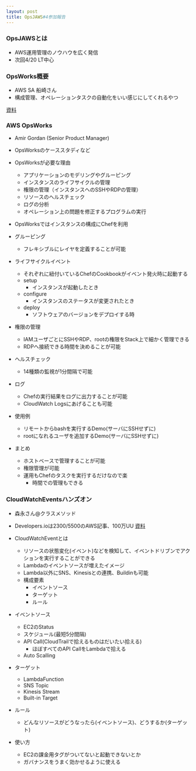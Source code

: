 ```yaml
---
layout: post
title: OpsJAWS#4参加報告
---
```


### OpsJAWSとは

* AWS運用管理のノウハウを広く発信
* 次回4/20 LT中心

### OpsWorks概要

* AWS SA 船崎さん
* 構成管理、オペレーションタスクの自動化をいい感じにしてくれるやつ

[資料](http://www.slideshare.net/AmazonWebServicesJapan/aws-black-belt-tech-2015-aws-opsworks)

### AWS OpsWorks

* Amir Gordan (Senior Product Manager)
* OpsWorksのケーススタディなど

* OpsWorksが必要な理由
  * アプリケーションのモデリングやグルーピング
  * インスタンスのライフサイクルの管理
  * 権限の管理（インスタンスへのSSHやRDPの管理）
  * リソースのヘルスチェック
  * ログの分析
  * オペレーション上の問題を修正するプログラムの実行

* OpsWorksではインスタンスの構成にChefを利用

* グルーピング
  * フレキシブルにレイヤを定義することが可能

* ライフサイクルイベント
  * それぞれに紐付いているChefのCookbookがイベント発火時に起動する
  * setup
    * インスタンスが起動したとき
  * configure
    * インスタンスのステータスが変更されたとき
  * deploy
    * ソフトウェアのバージョンをデプロイする時

* 権限の管理
  * IAMユーザごとにSSHやRDP、rootの権限をStack上で細かく管理できる
  * RDPへ接続できる時間を決めることが可能

* ヘルスチェック
  * 14種類の監視が1分間隔で可能

* ログ
  * Chefの実行結果をログに出力することが可能
  * CloudWatch Logsにあげることも可能

* 使用例
  * リモートからbashを実行するDemo(サーバにSSHせずに)
  * rootになれるユーザを追加するDemo(サーバにSSHせずに)

* まとめ
  * ホストベースで管理することが可能
  * 権限管理が可能
  * 運用もChefのタスクを実行するだけなので楽
    * 時間での管理もできる


### CloudWatchEventsハンズオン

* 森永さん@クラスメソッド
* Developers.ioは2300/5500のAWS記事、100万UU
[資料]('https://speakerdeck.com/tmorinaga/opsjaws-number-4-cloudwatch-events-hands-on')

* CloudWatchEventとは
  * リソースの状態変化(イベント)などを検知して、イベントドリブンでアクションを実行することができる
  * Lambdaのイベントソースが増えたイメージ
  * Lambda以外にSNS、Kinesisとの連携、Buildinも可能
  * 構成要素
    * イベントソース
    * ターゲット
    * ルール

* イベントソース
  * EC2のStatus
  * スケジュール(最短5分間隔)
  * API Call(CloudTrailで拾えるものはだいたい拾える)
    * ほぼすべてのAPI CallをLambdaで拾える
  * Auto Scalling

* ターゲット
  * LambdaFunction
  * SNS Topic
  * Kinesis Stream
  * Built-in Target

* ルール
  * どんなリソースがどうなったら(イベントソース)、どうするか(ターゲット)

* 使い方
  * EC2の課金用タグがついてないと起動できないとか
  * ガバナンスをうまく効かせるように使える
